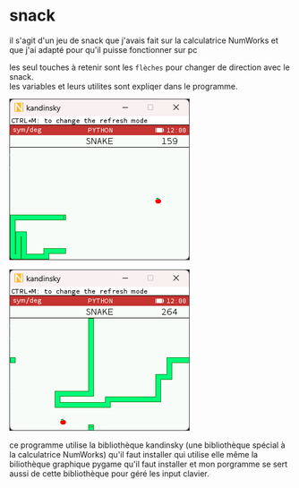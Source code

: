 # snack

il s'agit d'un jeu de snack que j'avais fait sur la calculatrice NumWorks et que j'ai adapté pour qu'il puisse fonctionner sur pc

les seul touches à retenir sont les `flèches` pour changer de direction avec le snack. <br>
les variables et leurs utilites sont expliqer dans le programme.

![alt text](https://github.com/Hyrhoo/snack/blob/main/img/Capture%20d’écran%202023-02-08%20194144.png)

![alt text](https://github.com/Hyrhoo/snack/blob/main/img/Capture%20d’écran%202023-02-08%20194056.png)

ce programme utilise la bibliothèque kandinsky (une bibliothèque spécial à la calculatrice NumWorks) qu'il faut installer qui utilise elle même la biliothèque graphique pygame qu'il faut installer et mon porgramme se sert aussi de cette bibliothèque pour géré les input clavier.
